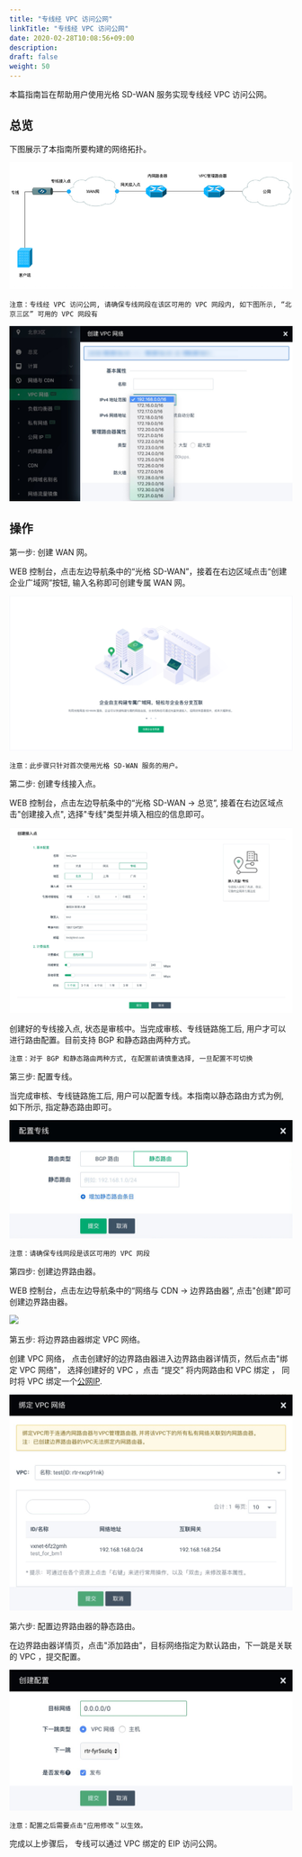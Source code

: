 ```yaml
---
title: "专线经 VPC 访问公网"
linkTitle: "专线经 VPC 访问公网"
date: 2020-02-28T10:08:56+09:00
description:
draft: false
weight: 50
---
```



本篇指南旨在帮助用户使用光格 SD-WAN 服务实现专线经 VPC 访问公网。 

## 总览

下图展示了本指南所要构建的网络拓扑。

![](../_images/line_connect_eip_topology.jpg)

    注意：专线经 VPC 访问公网, 请确保专线网段在该区可用的 VPC 网段内, 如下图所示, “北京三区” 可用的 VPC 网段有

![](../_images/intranet_router_vpc2.jpg)

## 操作

第一步: 创建 WAN 网。


WEB 控制台，点击左边导航条中的“光格 SD-WAN”，接着在右边区域点击“创建企业广域网”按钮, 输入名称即可创建专属 WAN 网。

![](../_images/create_wan_net.png)

    注意：此步骤只针对首次使用光格 SD-WAN 服务的用户。

第二步: 创建专线接入点。


WEB 控制台，点击左边导航条中的“光格 SD-WAN -> 总览”, 接着在右边区域点击"创建接入点", 选择"专线"类型并填入相应的信息即可。

![](../_images/create_wan_line.png)

创建好的专线接入点, 状态是审核中。当完成审核、专线链路施工后, 用户才可以进行路由配置。目前支持 BGP 和静态路由两种方式。

    注意：对于 BGP 和静态路由两种方式, 在配置前请慎重选择, 一旦配置不可切换

第三步: 配置专线。


当完成审核、专线链路施工后, 用户可以配置专线。本指南以静态路由方式为例, 如下所示, 指定静态路由即可。

![](../_images/config_wan_line_route.png) 

    注意：请确保专线网段是该区可用的 VPC 网段

第四步: 创建边界路由器。


WEB 控制台，点击左边导航条中的“网络与 CDN -> 边界路由器”, 点击"创建"即可创建边界路由器。

![](../../network/_images/intranet_router.png)

第五步: 将边界路由器绑定 VPC 网络。


创建 VPC 网络， 点击创建好的边界路由器进入边界路由器详情页，然后点击"绑定 VPC 网络"， 选择创建好的 VPC ，点击 “提交” 将内网路由和 VPC 绑定 ， 同时将 VPC 绑定一个[公网IP](https://docs.qingcloud.com/product/network/eip.html).

![](../_images/intranet_router_vpc_detail.jpg)

第六步: 配置边界路由器的静态路由。


在边界路由器详情页，点击"添加路由"，目标网络指定为默认路由，下一跳是关联的 VPC ，提交配置。

![](../_images/intranet_router_static_route2.png)

    注意：配置之后需要点击"应用修改＂以生效。

完成以上步骤后， 专线可以通过 VPC 绑定的 EIP 访问公网。
